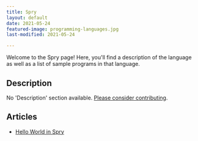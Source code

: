 ```yaml
---
title: Spry
layout: default
date: 2021-05-24
featured-image: programming-languages.jpg
last-modified: 2021-05-24

---
```


Welcome to the Spry page! Here, you'll find a description of the language as well as a list of sample programs in that language.

## Description

No 'Description' section available. [Please consider contributing](https://github.com/TheRenegadeCoder/sample-programs-website).

## Articles

- [Hello World in Spry](https://sampleprograms.io/projects/hello-world/spry)